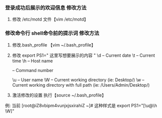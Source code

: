 ### 登录成功后展示的欢迎信息 修改方法
1. 修改 /etc/motd 文件【vim /etc/motd】

### 修改命令行 shell命令前的提示词 修改方法
1. 修改.bash_profile 【vim ~/.bash_profile】
2. 修改 export PS1=" 这里写想要展示的内容 "
   \d – Current date
   \t – Current time
   \h – Host name
   
   – Command number
   
   \u – User name
   \W – Current working directory (ie: Desktop/)
   \w – Current working directory with full path (ie: /Users/Admin/Desktop/)
3. 激活修改的设置 执行【source ~/.bash_profile】

例: 当前 [root@iZ8vbipm4vunjxjsxirahiZ ~]# 这种样式是 export PS1="[\u@\h \W]"
